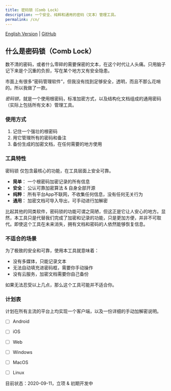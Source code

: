 ```yaml
---
title: 密码锁（Comb Lock）
description: 一个安全、纯粹和通用的密码（文本）管理工具。
permalink: /cn/
---
```


[English Version](/)  |  [GitHub](https://github.com/comb-lock)

## 什么是密码锁（Comb Lock）

数不清的密码，或者什么零碎的需要保密的文本，在这个时代让人头痛。只用脑子记下来是个沉重的负担，写在某个地方又有安全隐患。

市面上有很多“密码管理软件”，但我没有找到足够安全，透明，而且不那么花哨的。所以我做了一款。

_密码锁_，就是一个使用根密码，标准加密方式，以及结构化文档组成的通用密码（实际上包括所有文本）管理工具。

### 使用方式
1. 记住一个强壮的根密码
2. 用它管理所有的密码和备注
3. 备份生成的加密文档，在任何需要的地方使用

### 工具特性

密码锁 仅包含最核心的功能，在工具层面上安全可靠。

- **简单**： 一个根密码加密记录的所有信息
- **安全**： 公认可靠加密算法 & 自身全部开源
- **纯粹**： 所有平台App不联网，不收集任何信息，没有任何无关行为
- **通用**： 加密文档可导入导出，可手动进行加解密

比起其他的同类软件，密码锁的功能可谓之简陋，但这正是它让人安心的地方。显然，本工具只是代替我们完成了加密和记录的功能，只是更加方便，并非不可取代。即使这个工具在未来消失，拥有文档和密码的人依然能够恢复信息。

### 不适合的场景

为了极致的安全和可靠，使用本工具就意味着：

- 没有多媒体，只能记录文本
- 无法自动填充进密码框，需要你手动操作
- 没有云服务，加密文档需要你自己备份

如果无法忍受以上几点，那么这个工具可能并不适合你。

### 计划表
计划在所有主流的平台上均实现一个客户端，以及一份详细的手动加解密说明。

- [ ] Android
- [ ] iOS
- [ ] Web
- [ ] Windows
- [ ] MacOS
- [ ] Linux


目前状态：2020-09-11，立项 & 初期开发中

